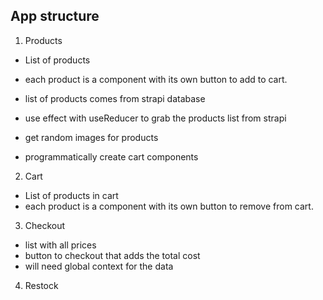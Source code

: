 ## App structure

1. Products

- List of products
- each product is a component with its own button to add to cart.
- list of products comes from strapi database
- use effect with useReducer to grab the products list from strapi
- get random images for products

- programmatically create cart components

2. Cart

- List of products in cart
- each product is a component with its own button to remove from cart.

3. Checkout

- list with all prices
- button to checkout that adds the total cost
- will need global context for the data

4. Restock
